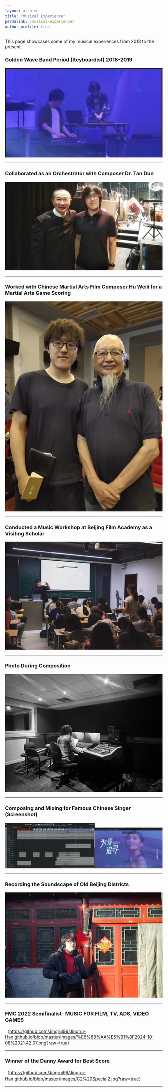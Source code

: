 ```yaml
---
layout: archive
title: "Musical Experience"
permalink: /musical-experience/
author_profile: true
---
```



This page showcases some of my musical experiences from 2018 to the present.

### Golden Wave Band Period (Keyboardist) 2018-2019  
![Golden Wave Band](https://github.com/Jingrui99/Jingrui-Han.github.io/blob/master/images/Piano1.png?raw=true)

---

### Collaborated as an Orchestrator with Composer Dr. Tan Dun  
![Collaboration with Dr. Tan Dun](https://github.com/Jingrui99/Jingrui-Han.github.io/blob/master/images/Jingrui%202.jpg?raw=true)

---

### Worked with Chinese Martial Arts Film Composer Hu Weili for a Martial Arts Game Scoring 
![Martial Arts Game Composition](https://github.com/Jingrui99/Jingrui-Han.github.io/blob/master/images/Jingrui%203.jpg?raw=true)

---

### Conducted a Music Workshop at Beijing Film Academy as a Visiting Scholar  
![Music Workshop](https://github.com/Jingrui99/Jingrui-Han.github.io/blob/master/images/112.jpg?raw=true)

---

### Photo During Composition  
![Composition Photo](https://github.com/Jingrui99/Jingrui-Han.github.io/blob/master/images/Jingrui8.jpg?raw=true)

---

### Composing and Mixing for Famous Chinese Singer (Screenshot)  
![Mixing for Chinese Singer](https://github.com/Jingrui99/Jingrui-Han.github.io/blob/master/images/Jingrui6.jpg?raw=true)

---
### Recording the Soundscape of Old Beijing Districts  
![Beijing Soundscape](https://github.com/Jingrui99/Jingrui-Han.github.io/blob/master/images/114.jpg?raw=true)

---
### FMC 2022 Semifinalist- MUSIC FOR FILM, TV, ADS, VIDEO GAMES
（https://github.com/Jingrui99/Jingrui-Han.github.io/blob/master/images/%E6%88%AA%E5%B1%8F2024-10-08%2021.42.07.png?raw=true）

---
### Winner of the Danny Award for Best Score
（https://github.com/Jingrui99/Jingrui-Han.github.io/blob/master/images/C2%20Special2.jpg?raw=true）

---

